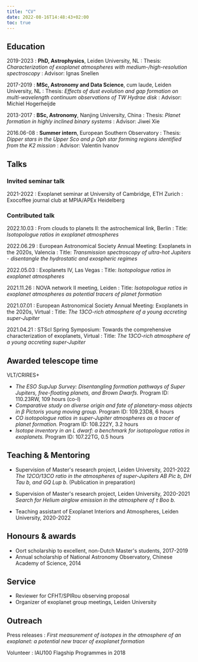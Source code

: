 ```yaml
---
title: "CV"
date: 2022-08-16T14:48:43+02:00
toc: true
---
```




## Education


2019-2023
:   **PhD, Astrophysics**, Leiden University, NL
:    Thesis: *Characterization of exoplanet atmospheres with medium-/high-resolution spectroscopy*
:    Advisor: Ignas Snellen


2017-2019
:   **MSc, Astronomy and Data Science**, cum laude, Leiden University, NL
:    Thesis: *Effects of dust evolution and gap formation on multi-wavelength continuum observations of TW Hydrae disk*
:    Advisor: Michiel Hogerheijde


2013-2017
:   **BSc, Astronomy**, Nanjing University, China
:    Thesis: *Planet formation in highly inclined binary systems*
:    Advisor: Jiwei Xie

2016.06-08
:   **Summer intern**, European Southern Observatory
:    Thesis: *Dipper stars in the Upper Sco and ρ Oph star forming regions identified from the K2 mission*
:    Advisor: Valentin Ivanov

## Talks

### Invited seminar talk

2021-2022
:   Exoplanet seminar at University of Cambridge, ETH Zurich
:   Exocoffee journal club at MPIA/APEx Heidelberg


### Contributed talk

2022.10.03
:   From clouds to planets II: the astrochemical link, Berlin
:   Title: *Isotopologue ratios in exoplanet atmospheres*

2022.06.29
:   European Astronomical Society Annual Meeting: Exoplanets in the 2020s, Valencia
:   Title: *Transmission spectroscopy of ultra-hot Jupiters - disentangle the hydrostatic and exospheric regimes*

2022.05.03
:   Exoplanets IV, Las Vegas
:   Title: *Isotopologue ratios in exoplanet atmospheres*

2021.11.26
:   NOVA network II meeting, Leiden
:   Title: *Isotopologue ratios in exoplanet atmospheres as potential tracers of planet formation*

2021.07.01
:   European Astronomical Society Annual Meeting: Exoplanets in the 2020s, Virtual
:   Title: *The 13CO-rich atmosphere of a young accreting super-Jupiter*

2021.04.21
:   STScI Spring Symposium: Towards the comprehensive characterization of exoplanets, Virtual
:   Title: *The 13CO-rich atmosphere of a young accreting super-Jupiter*


## Awarded telescope time

VLT/CRIRES+
- *The ESO SupJup Survey: Disentangling formation pathways of Super Jupiters, free-floating planets, and Brown Dwarfs.* Program ID: 110.23RW, 109 hours (co-I)
- *Comparative study on diverse origin and fate of planetary-mass objects in β Pictoris young moving group.* Program ID: 109.23D8, 6 hours
- *CO isotopologue ratios in super-Jupiter atmospheres as a tracer of planet formation.* Program ID: 108.222Y, 3.2 hours
- *Isotope inventory in an L dwarf: a benchmark for isotopologue ratios in exoplanets.* Program ID: 107.22TG, 0.5 hours


## Teaching & Mentoring


- Supervision of Master's research project, Leiden University, 2021-2022 
    *The 12CO/13CO ratio in the atmospheres of super-Jupiters AB Pic b, DH Tau b, and GQ Lup b.* (Publication in preparation)

- Supervision of Master's research project, Leiden University, 2020-2021 
    *Search for Helium airglow emission in the atmosphere of τ Boo b.*

- Teaching assistant of Exoplanet Interiors and Atmospheres, Leiden University, 2020-2022


## Honours & awards

- Oort scholarship to excellent, non-Dutch Master's students, 2017-2019
- Annual scholarship of National Astronomy Observatory, Chinese Academy of Science, 2014



## Service

- Reviewer for CFHT/SPIRou observing proposal
- Organizer of exoplanet group meetings, Leiden University



## Outreach

Press releases
:   *First measurement of isotopes in the atmosphere of an exoplanet: a potential new tracer of exoplanet formation*

Volunteer 
:   IAU100 Flagship Programmes in 2018
